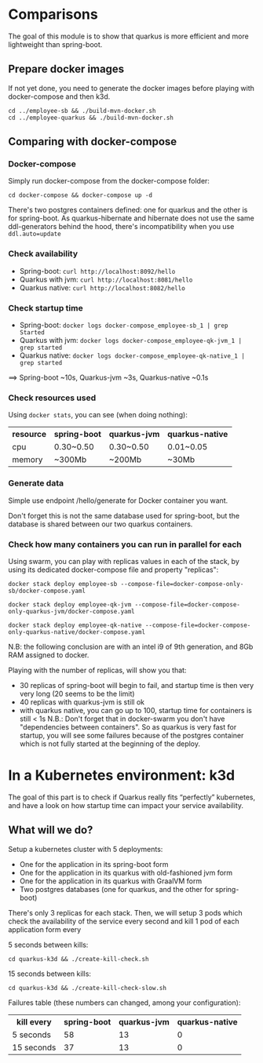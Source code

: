 # Comparisons

The goal of this module is to show that quarkus is more efficient and more lightweight than spring-boot.

## Prepare docker images
If not yet done, you need to generate the docker images before playing with docker-compose and then k3d.
```
cd ../employee-sb && ./build-mvn-docker.sh
cd ../employee-quarkus && ./build-mvn-docker.sh
```

## Comparing with docker-compose

### Docker-compose
Simply run docker-compose from the docker-compose folder:
```
cd docker-compose && docker-compose up -d
```
There's two postgres containers defined: one for quarkus and the other is for spring-boot.
As quarkus-hibernate and hibernate does not use the same ddl-generators behind the hood, there's incompatibility when you use ```ddl.auto=update```

### Check availability

- Spring-boot: ```curl http://localhost:8092/hello```
- Quarkus with jvm: ```curl http://localhost:8081/hello```
- Quarkus native: ```curl http://localhost:8082/hello```

### Check startup time
- Spring-boot: ```docker logs docker-compose_employee-sb_1 | grep Started```
- Quarkus with jvm: ```docker logs docker-compose_employee-qk-jvm_1 | grep started```
- Quarkus native: ```docker logs docker-compose_employee-qk-native_1 | grep started```

==> Spring-boot ~10s, Quarkus-jvm ~3s, Quarkus-native ~0.1s

### Check resources used
Using ```docker stats```, you can see (when doing nothing):
<table>
<tr><th>resource</th><th>spring-boot</th><th>quarkus-jvm</th><th>quarkus-native</th></tr>
<tr><td>cpu</td><td>0.30~0.50</td><td>0.30~0.50</td><td>0.01~0.05</td></tr>
<tr><td>memory</td><td>~300Mb</td><td>~200Mb</td><td>~30Mb</td></tr>
</table>

### Generate data
Simple use endpoint /hello/generate for Docker container you want.

Don't forget this is not the same database used for spring-boot, but the database is shared between our two quarkus containers.

### Check how many containers you can run in parallel for each
Using swarm, you can play with replicas values in each of the stack, by using its dedicated docker-compose file and property "replicas":

```
docker stack deploy employee-sb --compose-file=docker-compose-only-sb/docker-compose.yaml
```
```
docker stack deploy employee-qk-jvm --compose-file=docker-compose-only-quarkus-jvm/docker-compose.yaml
```
```
docker stack deploy employee-qk-native --compose-file=docker-compose-only-quarkus-native/docker-compose.yaml
```

N.B: the following conclusion are with an intel i9 of 9th generation, and 8Gb RAM assigned to docker.

Playing with the number of replicas, will show you that:
- 30 replicas of spring-boot will begin to fail, and startup time is then very very long (20 seems to be the limit)
- 40 replicas with quarkus-jvm is still ok
- with quarkus native, you can go up to 100, startup time for containers is still < 1s
N.B.:
Don't forget that in docker-swarm you don't have "dependencies between containers".
So as quarkus is very fast for startup, you will see some failures because of the postgres container which is not fully started at the beginning of the deploy.

# In a Kubernetes environment: k3d

The goal of this part is to check if Quarkus really fits “perfectly” kubernetes, and have a look on how startup time can impact your service availability.

## What will we do?

Setup a kubernetes cluster with 5 deployments:
- One for the application in its spring-boot form
- One for the application in its quarkus with old-fashioned jvm form
- One for the application in its quarkus with GraalVM form
- Two postgres databases (one for quarkus, and the other for spring-boot)

There's only 3 replicas for each stack.
Then, we will setup 3 pods which check the availability of the service every second and kill 1 pod of each application form every

5 seconds between kills:
```
cd quarkus-k3d && ./create-kill-check.sh
```
15 seconds between kills:
```
cd quarkus-k3d && ./create-kill-check-slow.sh
```

Failures table (these numbers can changed, among your configuration):
<table>
<tr><th>kill every</th><th>spring-boot</th><th>quarkus-jvm</th><th>quarkus-native</th></tr>
<tr><td>5 seconds</td><td>58</td><td>13</td><td>0</td></tr>
<tr><td>15 seconds</td><td>37</td><td>13</td><td>0</td></tr>
</table>
